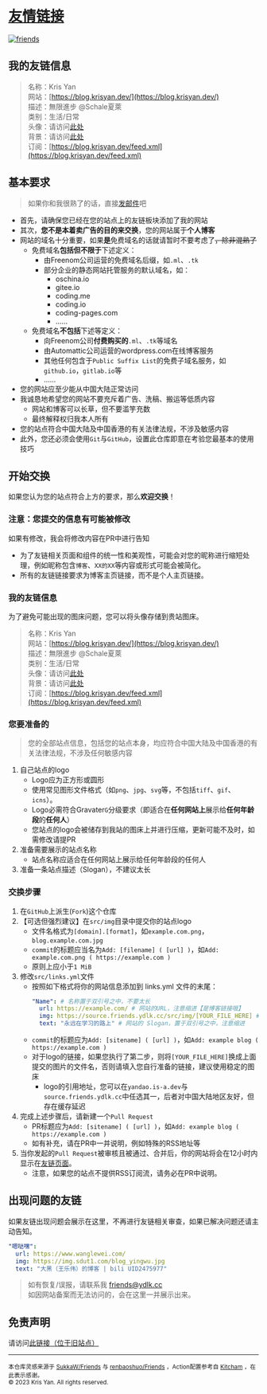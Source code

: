# [友情链接](https://blog.krisyan.dev/friends)

[![friends](https://socialify.git.ci/YanDao0313/friends/image?font=Bitter&language=1&name=1&owner=1&pulls=1&theme=Auto)](https://blog.krisyan.dev/friends)

## 我的友链信息

> 名称：Kris Yan  
> 网站：[https://blog.krisyan.dev/](https://blog.krisyan.dev/)  
> 描述：無限進步 @Schale夏萊  
> 类别：生活/日常  
> 头像：请访问[此处](https://github.com/YanDao0313/Friends/blob/main/src/me/NEW_PIC.jpg)  
> 背景：请访问[此处](https://github.com/YanDao0313/Friends/blob/main/src/me/newbg.jpeg)   
> 订阅：[https://blog.krisyan.dev/feed.xml](https://blog.krisyan.dev/feed.xml)  

## 基本要求

> 如果你和我很熟了的话，直接[发邮件](mailto:friends@ydlk.cc)吧

- 首先，请确保您已经在您的站点上的友链板块添加了我的网站  
- 其次，**您不是本着卖广告的目的来交换**，您的网站属于**个人博客**  
- 网站的域名十分重要，如果**是**免费域名的话就请暂时不要考虑了~~，除非混熟了~~  
    - 免费域名**包括但不限于**下述定义：  
        - 由Freenom公司运营的免费域名后缀，如`.ml`、`.tk`  
        - 部分企业的静态网站托管服务的默认域名，如：  
            - oschina.io  
            - gitee.io  
            - coding.me  
            - coding.io  
            - coding-pages.com  
            - ......  
    - 免费域名**不包括**下述等定义：  
        - 向Freenom公司**付费购买的**`.ml`、`.tk`等域名  
        - 由Automattic公司运营的wordpress.com在线博客服务  
        - 其他任何包含于`Public Suffix List`的免费子域名服务，如`github.io`，`gitlab.io`等  
        - ......  
- 您的网站应至少能从中国大陆正常访问  
- 我诚恳地希望您的网站不要充斥着广告、洗稿、搬运等低质内容  
    - 网站和博客可以长草，但不要滥竽充数  
    - 最终解释权归我本人所有  
- 您的站点符合中国大陆及中国香港的有关法律法规，不涉及敏感内容  
- 此外，您还必须会使用`Git`与`GitHub`，设置此仓库即意在考验您最基本的使用技巧  

## 开始交换

如果您认为您的站点符合上方的要求，那么**欢迎交换**！

### 注意：您提交的信息有可能被修改

如果有修改，我会将修改内容在PR中进行告知

- 为了友链相关页面和组件的统一性和美观性，可能会对您的昵称进行缩短处理，例如昵称包含`博客`、`XX的XX`等内容或形式可能会被简化。   
- 所有的友链链接要求为博客主页链接，而不是个人主页链接。  

### 我的友链信息

为了避免可能出现的图床问题，您可以将头像存储到贵站图床。

> 名称：Kris Yan  
> 网站：[https://blog.krisyan.dev/](https://blog.krisyan.dev/)  
> 描述：無限進步 @Schale夏萊  
> 类别：生活/日常  
> 头像：请访问[此处](https://github.com/YanDao0313/Friends/blob/main/src/me/NEW_PIC.jpg)  
> 背景：请访问[此处](https://github.com/YanDao0313/Friends/blob/main/src/me/newbg.jpeg)   
> 订阅：[https://blog.krisyan.dev/feed.xml](https://blog.krisyan.dev/feed.xml)  

### 您要准备的

> 您的全部站点信息，包括您的站点本身，均应符合中国大陆及中国香港的有关法律法规，不涉及任何敏感内容

1. 自己站点的logo  
    - Logo应为正方形或圆形  
    - 使用常见图形文件格式（如`png`、`jpg`、`svg`等，不包括`tiff`、`gif`、`icns`）。  
    - Logo必需符合Gravater`G`分级要求（即适合在**任何网站上**展示给**任何年龄段**的**任何人**）  
    - 您站点的logo会被储存到我站的图床上并进行压缩，更新可能不及时，如需修改请提PR
2. 准备需要展示的站点名称  
    - 站点名称应适合在任何网站上展示给任何年龄段的任何人  
3. 准备一条站点描述（Slogan），不建议太长

### 交换步骤

1. 在`GitHub`上派生(`Fork`)这个仓库  
2. 【可选但强烈建议】在`src/img`目录中提交你的站点logo  
    - 文件名格式为`[domain].[format]`，如`example.com.png`，`blog.example.com.jpg`  
    - `commit`的标题应当名为`Add: [filename] ( [url] )`，如`Add: example.com.png ( https://example.com )`  
    - 原则上应小于`1 MiB`
3. 修改`src/links.yml`文件  
    - 按照如下格式将你的网站信息添加到 links.yml 文件的末尾：  
        ```yml
        "Name": # 名称置于双引号之中，不要太长
          url: https://example.com/ # 网站的URL，注意缩进【是博客链接哦】
          img: https://source.friends.ydlk.cc/src/img/[YOUR_FILE_HERE] # 网站 Logo 的 URL，将[YOUR_FILE_HERE]换成上面提交的图片，当然，自备图床更好
          text: "永远在学习的路上" # 网站的 Slogan，置于双引号之中，注意缩进
        ```  
    - `commit`的标题应为`Add: [sitename] ( [url] )`，如`Add: example blog ( https://example.com )`  
    - 对于logo的链接，如果您执行了第二步，则将`[YOUR_FILE_HERE]`换成上面提交的图片的文件名，否则请填入您自行准备的链接，建议使用稳定的图床  
        - logo的引用地址，您可以在`yandao.is-a.dev`与`source.friends.ydlk.cc`中任选其一，后者对中国大陆地区友好，但存在缓存延迟
4. 完成上述步骤后，请新建一个`Pull Request`
    - PR标题应为`Add: [sitename] ( [url] )`，如`Add: example blog ( https://example.com )`  
    - 如有补充，请在PR中一并说明，例如特殊的RSS地址等
5. 当你发起的`Pull Request`被审核且被通过、合并后，你的网站将会在12小时内显示在[友链页面](https://blog.krisyan.dev/friends)。
    - 注意，如果您的站点不提供RSS订阅流，请务必在PR中说明。

## 出现问题的友链

如果友链出现问题会展示在这里，不再进行友链相关审查，如果已解决问题还请主动告知。

```yml
"嗯哒嘿":
  url: https://www.wanglewei.com/
  img: https://img.sdut1.com/blog_yingwu.jpg
  text: "大黑（王乐伟）的博客 | bili UID2475977"
```

> 如有恢复/误报，请联系我 [friends@ydlk.cc](mailto:friends@ydlk.cc)  
> 如因网站备案而无法访问的，会在这里一并展示出来。  

## 免责声明

请访问[此链接（位于旧站点）](https://www.daoblog.top/post/friendlinks-sm/)

---

<sub>本仓库灵感来源于 <a href="https://github.com/SukkaW/Friends">SukkaW/Friends</a> 与 <a href="https://github.com/renbaoshuo/Friends">renbaoshuo/Friends</a> ，Action配置参考自 <a href="https://github.com/Kitcham/hexo-links-json-generation">Kitcham</a> ，在此表示感谢。</sub><br>
<sub>&copy; 2023 Kris Yan. All rights reserved.</sub>
